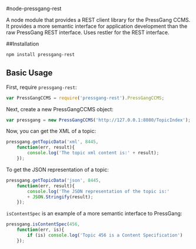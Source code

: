 #node-pressgang-rest

A node module that provides a REST client library for the PressGang CCMS. It provides a more semantic interface for application development than the raw PressGang REST interface. Uses restler for the REST interface.

##Installation

```bash
npm install pressgang-rest
```
## Basic Usage

First, require `pressgang-rest`:

```js
var PressGangCCMS = require('pressgang-rest').PressGangCCMS;
```
Next, create a new PressGangCCMS object:

```js
var pressgang = new PressGangCCMS('http://127.0.0.1:8080/TopicIndex');
```

Now, you can get the XML of a topic:

```js
pressgang.getTopicData('xml', 8445, 
	function(err, result){
		console.log('The topic xml content is:' + result);
	});
```

To get the JSON representation of a topic:

```js
pressgang.getTopicData('json', 8445, 
	function(err, result){
		console.log('The JSON representation of the topic is:' 
		+ JSON.Stringify(result);
	});
```

`isContentSpec` is an example of a more semantic interface to PressGang:

```js
pressgang.isContentSpec(456, 
	function(err, is){
		if (is) console.log('Topic 456 is a Content Specification')
	});
```

